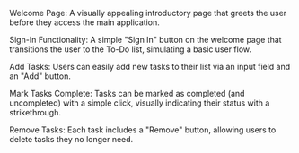 Welcome Page: A visually appealing introductory page that greets the user before they access the main application.

Sign-In Functionality: A simple "Sign In" button on the welcome page that transitions the user to the To-Do list, simulating a basic user flow.

Add Tasks: Users can easily add new tasks to their list via an input field and an "Add" button.

Mark Tasks Complete: Tasks can be marked as completed (and uncompleted) with a simple click, visually indicating their status with a strikethrough.

Remove Tasks: Each task includes a "Remove" button, allowing users to delete tasks they no longer need.
